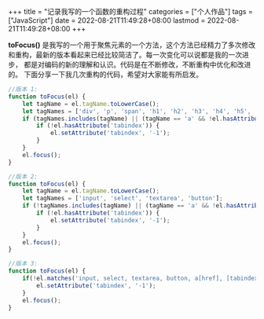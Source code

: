 +++
title = "记录我写的一个函数的重构过程"
categories = ["个人作品"]
tags = ["JavaScript"]
date = 2022-08-21T11:49:28+08:00
lastmod = 2022-08-21T11:49:28+08:00
+++



**toFocus()** 是我写的一个用于聚焦元素的一个方法，这个方法已经精力了多次修改和重构，最新的版本看起来已经比较简洁了。每一次变化可以说都是我的一次进步， 都是对编码的新的理解和认识。代码是在不断修改，不断重构中优化和改进的。
下面分享一下我几次重构的代码，希望对大家能有所启发。

```javascript
//版本 1:
function toFocus(el) {
    let tagName = el.tagName.toLowerCase();
    let tagNames = ['div', 'p', 'span', 'h1', 'h2', 'h3', 'h4', 'h5', 'h6', 'ul', 'ol', 'li', 'form', 'img', 'nav', 'header', 'main', 'footer', 'section', 'aside'];
    if (tagNames.includes(tagName) || (tagName == 'a' && !el.hasAttribute('href'))) {
        if (!el.hasAttribute('tabindex')) {
            el.setAttribute('tabindex', '-1');
        }
    }
    el.focus();
}
```


```javascript
//版本 2:
function toFocus(el) {
    let tagName = el.tagName.toLowerCase();
    let tagNames = ['input', 'select', 'textarea', 'button'];
    if (!tagNames.includes(tagName) || (tagName == 'a' && !el.hasAttribute('href'))) {
        if (!el.hasAttribute('tabindex')) {
            el.setAttribute('tabindex', '-1');
        }
    }
    el.focus();
}
```


```javascript
//版本 3:
function toFocus(el) {
    if(!el.matches('input, select, textarea, button, a[href], [tabindex]')) {
        el.setAttribute('tabindex', '-1');
    }
    el.focus();
}
```
